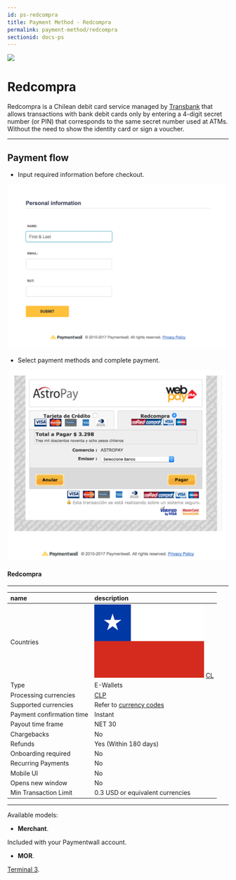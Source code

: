 ```yaml
---
id: ps-redcompra
title: Payment Method - Redcompra
permalink: payment-method/redcompra
sectionid: docs-ps
---
```


<div class="docs-ps-header">
    <div class="docs-ps-logo">
        <img src="https://api.paymentwall.com/images/ps_logos/pm_redcompra.png">
    </div>
    <h1>Redcompra</h1>
</div>

<div class="docs-ps-body" markdown="1">

<div class="docs-ps-instructions" markdown="1">

Redcompra is a Chilean debit card service managed by [Transbank](https://www.transbank.cl) that allows transactions with bank debit cards only by entering a 4-digit secret number (or PIN) that corresponds to the same secret number used at ATMs. Without the need to show the identity card or sign a voucher.
*** 

## Payment flow

* Input required information before checkout.

<div class="docs-img docs-medium-img">
    <img src="/textures/pic/payment-system/e-wallet/redcompra/redcompra_preset.png">
</div>

* Select payment methods and complete payment.

<div class="docs-img">
    <img src="/textures/pic/payment-system/e-wallet/redcompra/redcompra_checkout.png">
</div>

</div>

<div class="docs-ps-attributes" markdown="1">
<div class="docs-ps-attributes-body" markdown="1">

#### Redcompra

***

|name|description|
|:--|:--|
|Countries| <img class="flags" src="/textures/pic/flags/south_america/chile.png"> [CL](hhttps://en.wikipedia.org/wiki/Chile)|
|Type|E-Wallets|
|Processing currencies|[CLP](https://en.wikipedia.org/wiki/Chilean_peso)|
|Supported currencies| Refer to [currency codes](/reference/currencies)|
|Payment confirmation time|Instant|
|Payout time frame| NET 30|
|Chargebacks|No|
|Refunds|Yes (Within 180 days)|
|Onboarding required| No|
|Recurring Payments|No|
|Mobile UI|No|
|Opens new window|No|
|Min Transaction Limit|0.3 USD or equivalent currencies|

***

Available models:

* **Merchant**.

Included with your Paymentwall account.

* **MOR**.

[Terminal 3](https://www.terminal3.com/).

</div>
</div>

</div>